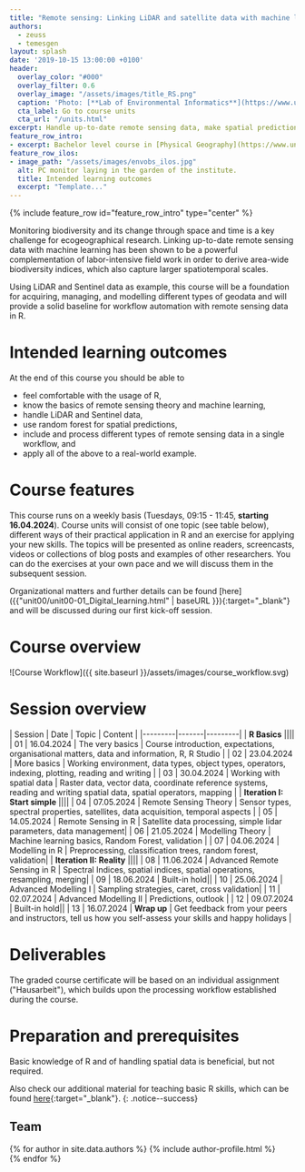 ```yaml
---
title: "Remote sensing: Linking LiDAR and satellite data with machine learning"
authors:
  - zeuss
  - temesgen
layout: splash
date: '2019-10-15 13:00:00 +0100'
header:
  overlay_color: "#000"
  overlay_filter: 0.6
  overlay_image: "/assets/images/title_RS.png"
  caption: 'Photo: [**Lab of Environmental Informatics**](https://www.uni-marburg.de/de/fb19/disciplines/physisch/umweltinformatik/umweltinformatik){:target="_blank"}'
  cta_label: Go to course units
  cta_url: "/units.html"
excerpt: Handle up-to-date remote sensing data, make spatial predictions with machine learning, and become familiar with advanced remote sensing modelling in R
feature_row_intro:
- excerpt: Bachelor level course in [Physical Geography](https://www.uni-marburg.de/de/fb19/studium/studiengaenge/bachelor-geographie/herzlich-willkommen-beim-bachelor-geographie){:target="_blank"} at Marburg University
feature_row_ilos:
- image_path: "/assets/images/envobs_ilos.jpg"
  alt: PC monitor laying in the garden of the institute.
  title: Intended learning outcomes
  excerpt: "Template..."
---
```


{% include feature_row id="feature_row_intro" type="center" %}

<!-- Funkychunky -->

Monitoring biodiversity and its change through space and time is a key challenge for ecogeographical research. 
Linking up-to-date remote sensing data with machine learning has been shown to be a powerful complementation of labor-intensive field work in order to derive area-wide biodiversity indices, which also capture larger spatiotemporal scales. 

Using LiDAR and Sentinel data as example, this course will be a foundation for acquiring, managing, and modelling different types of geodata and will provide a solid baseline for workflow automation with remote sensing data in R.


# Intended learning outcomes
At the end of this course you should be able to

* feel comfortable with the usage of R,
* know the basics of remote sensing theory and machine learning,
* handle LiDAR and Sentinel data,
* use random forest for spatial predictions,
* include and process different types of remote sensing data in a single workflow, and
* apply all of the above to a real-world example.



# Course features

This course runs on a weekly basis (Tuesdays, 09:15 - 11:45, **starting 16.04.2024**). Course units will consist of one topic (see table below), different ways of their practical application in R and an exercise for applying your new skills. 
The topics will be presented as online readers, screencasts, videos or collections of blog posts and examples of other researchers. 
You can do the exercises at your own pace and we will discuss them in the subsequent session. 

Organizational matters and further details can be found [here]({{"unit00/unit00-01_Digital_learning.html" | baseURL }}){:target="_blank"} and will be discussed during our first kick-off session.



# Course overview

![Course Workflow]({{ site.baseurl }}/assets/images/course_workflow.svg)<!-- -->



# Session overview

| Session | Date | Topic | Content |
|---------|-------|---------|
| **R Basics** ||||
| 01 | 16.04.2024 | The very basics              | Course introduction, expectations, organisational matters, data and information, R, R Studio |
| 02 | 23.04.2024 | More basics                  | Working environment, data types, object types, operators, indexing, plotting, reading and writing |
| 03 | 30.04.2024 | Working with spatial data    | Raster data, vector data, coordinate reference systems, reading and writing spatial data, spatial operators, mapping |
| **Iteration I: Start simple** ||||
| 04 | 07.05.2024 | Remote Sensing Theory        | Sensor types, spectral properties, satellites, data acquisition, temporal aspects  |
| 05 | 14.05.2024 | Remote Sensing in R		     | Satellite data processing, simple lidar parameters, data management|
| 06 | 21.05.2024 | Modelling Theory             | Machine learning basics, Random Forest, validation  |
| 07 | 04.06.2024 | Modelling in R               | Preprocessing, classification trees, random forest, validation|
| **Iteration II: Reality** ||||
| 08 | 11.06.2024 | Advanced Remote Sensing in R | Spectral Indices, spatial indices, spatial operations, resampling, merging|
| 09 | 18.06.2024 | Built-in hold||
| 10 | 25.06.2024 | Advanced Modelling I         | Sampling strategies, caret, cross validation|
| 11 | 02.07.2024 | Advanced Modelling II  	     | Predictions, outlook |
| 12 | 09.07.2024 | Built-in hold||
| 13 | 16.07.2024 | **Wrap up**                  | Get feedback from your peers and instructors, tell us how you self-assess your skills and happy holidays |


# Deliverables

The graded course certificate will be based on an individual assignment ("Hausarbeit"), which builds upon the processing workflow established during the course.



<!--Note: Prüfungsleistung ist eine Hausarbeit über ein verwandtes Thema (anderes Gebiet, anderes Modell, andere Daten, etc.) -->


# Preparation and prerequisites

Basic knowledge of R and of handling spatial data is beneficial, but not required.

<!-- <br />  -->


Also check our additional material for teaching basic R skills, 
which can be found [here](https://geomoer.github.io/moer-base-r/){:target="_blank"}.
{: .notice--success}




## Team

{% for author in site.data.authors %}
  {% include author-profile.html %}
 <br />
{% endfor %}



